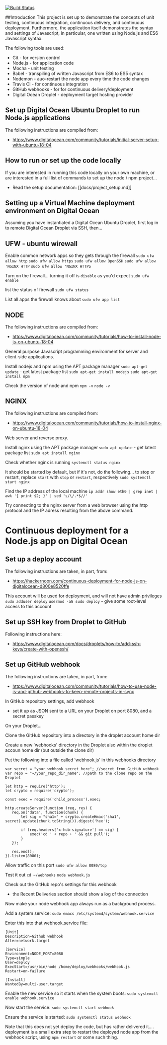 [![Build Status](https://travis-ci.com/bloombar/node-js-travis-continuous-integration.svg?branch=master)](https://travis-ci.com/bloombar/node-js-travis-continuous-integration)

##Introduction
This project is set up to demonstrate the concepts of unit testing, continuous integration, continuous delivery, and continuous deployment. Furthermore, the application itself demonstrates the syntax and settings of Javascript, in particular, one written using Node.js and ES6 Javascript syntax.

The following tools are used:
- Git - for version control
- Node.js - for application code
- Mocha - unit testing
- Babel - transpiling of written Javascript from ES6 to ES5 syntax
- Nodemon - auo-restart the node app every time the code changes
- Travis CI - for continuous integration
- GitHub webhooks - for for continuous delivery/deployment
- Digital Ocean Droplet - deployment target hosting provider

## Set up Digital Ocean Ubuntu Droplet to run Node.js applications
The following instructions are compiled from:
- https://www.digitalocean.com/community/tutorials/initial-server-setup-with-ubuntu-18-04

## How to run or set up the code locally
If you are interested in running this code locally on your own machine, or are interested in a full list of commands to set up the node / npm project...
- Read the setup documentation: [[docs/project_setup.md]]

## Setting up a Virtual Machine deployment environment on Digital Ocean
Assuming you have instantiated a Digital Ocean Ubuntu Droplet, first log in to remote Digital Ocean Droplet via SSH, then...

## UFW - ubuntu wirewall

Enable common network apps so they gets through the firewall
`sudo ufw allow http`
`sudo ufw allow https`
`sudo ufw allow OpenSSH`
`sudo ufw allow 'NGINX HTTP`
`sudo ufw allow 'NGINX HTTPS`

Turn on the firewall... turning it off is `disable` as you'd expect
`sudo ufw enable`

list the status of firewall
`sudo ufw status`

List all apps the firewall knows about
`sudo ufw app list`

## NODE
The following instructions are compiled from:
- https://www.digitalocean.com/community/tutorials/how-to-install-node-js-on-ubuntu-18-04

General purpose Javascript programming environment for server and client-side applications.

Install nodejs and npm using the APT package manager
`sudo apt-get update` - get latest package list
`sudo apt-get install nodejs`
`sudo apt-get install npm`

Check the version of node and npm
`npm -v`
`node -v`

## NGINX
The following instructions are compiled from:
- https://www.digitalocean.com/community/tutorials/how-to-install-nginx-on-ubuntu-18-04

Web server and reverse proxy.

Install nginx using the APT package manager
`sudo apt update` - get latest package list
`sudo apt install nginx`

Check whether nginx is running
`systemctl status nginx`

It should be started by default, but if it's not, do the following... to stop or restart, replace `start` with `stop` or `restart`, respectively
`sudo systemctl start nginx`

Find the IP address of the local machine
`ip addr show eth0 | grep inet | awk '{ print $2; }' | sed 's/\/.*$//'`

Try connecting to the nginx server from a web browser using the http protocol and the IP adress resulting from the above command.

# Continuous deployment for a Node.js app on Digital Ocean

## Set up a deploy account
The following instructions are taken, in part, from:
- https://hackernoon.com/continuous-deployment-for-node-js-on-digitalocean-d800e8520ffe

This account will be used for deployment, and will not have admin privileges
`sudo adduser deploy`
`usermod -aG sudo deploy` - give some root-level access to this account

## Set up SSH key from Droplet to GitHub
Following instructions here:
- https://www.digitalocean.com/docs/droplets/how-to/add-ssh-keys/create-with-openssh/

## Set up GitHub webhook
The following instructions are taken, in part, from:
- https://www.digitalocean.com/community/tutorials/how-to-use-node-js-and-github-webhooks-to-keep-remote-projects-in-sync

In GitHub repository settings, add webhook
- set it up as JSON sent to a URL on your Droplet on port 8080, and a secret passkey

On your Droplet...

Clone the GitHub repository into a directory in the droplet account home dir

Create a new 'webhooks' directory in the Droplet also within the droplet accoun home dir (but outside the clone dir)

Put the following into a file called 'webhook.js' in this webhooks directory
```
var secret = "your_webhook_secret_here"; //secret from GitHub webhook
var repo = "~/your_repo_dir_name"; //path to the clone repo on the Droplet

let http = require('http');
let crypto = require('crypto');

const exec = require('child_process').exec;

http.createServer(function (req, res) {
   req.on('data', function(chunk) {
       let sig = "sha1=" + crypto.createHmac('sha1', secret).update(chunk.toString()).digest('hex');

       if (req.headers['x-hub-signature'] == sig) {
           exec('cd ' + repo + ' && git pull');
       }
   });

   res.end();
}).listen(8080);
```

Allow traffic on this port
`sudo ufw allow 8080/tcp`

Test it out
`cd ~/webhooks`
`node webhook.js`

Check out the GitHub repo's settings for this webhook
- the Recent Deliveries section should show a log of the connection

Now make your node webhook app always run as a background process.

Add a system service:
`sudo emacs /etc/systemd/system/webhook.service`

Enter this into that webhook.service file:
```
[Unit]
Description=Github webhook
After=network.target

[Service]
Environment=NODE_PORT=8080
Type=simple
User=deploy
ExecStart=/usr/bin/node /home/deploy/webhooks/webhook.js
Restart=on-failure

[Install]
WantedBy=multi-user.target
```

Enable the new service so it starts when the system boots:
`sudo systemctl enable webhook.service`

Now start the service:
`sudo systemctl start webhook`

Ensure the service is started:
`sudo systemctl status webhook`

Note that this does not yet deploy the code, but has rather delivered it....  deployment is a small extra step to restart the deployed node app from the webhook script, using `npm restart` or some such thing.


